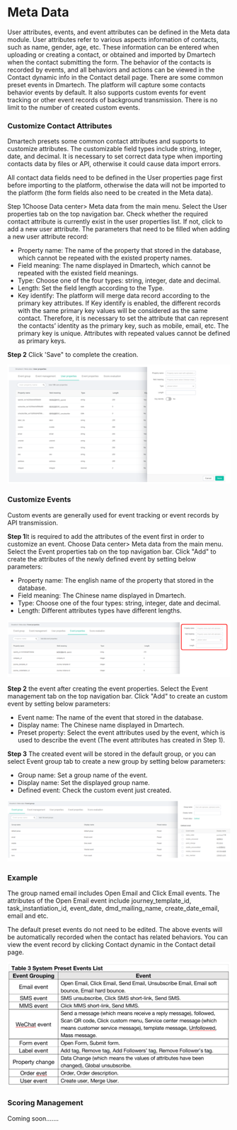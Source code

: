 # Meta Data

User attributes, events, and event attributes can be defined in the Meta data module. User attributes refer to various aspects information of contacts, such as name, gender, age, etc. These information can be entered when uploading or creating a contact, or obtained and imported by Dmartech when the contact submitting the form. The behavior of the contacts is recorded by events, and all behaviors and actions can be viewed in the Contact dynamic info in the Contact detail page. There are some common preset events in Dmartech. The platform will capture some contacts behavior events by default. It also supports custom events for event tracking or other event records of background transmission. There is no limit to the number of created custom events.

### Customize Contact Attributes

Dmartech presets some common contact attributes and supports to customize attributes. The customizable field types include string, integer, date, and decimal. It is necessary to set correct data type when importing contacts data by files or API, otherwise it could cause data import errors.&#x20;

All contact data fields need to be defined in the User properties page first before importing to the platform, otherwise the data will not be imported to the platform (the form fields also need to be created in the Meta data).&#x20;

Step 1Choose Data center> Meta data from the main menu. Select the User properties tab on the top navigation bar. Check whether the required contact attribute is currently exist in the user properties list. If not, click to add a new user attribute. The parameters that need to be filled when adding a new user attribute record:&#x20;

* Property name: The name of the property that stored in the database, which cannot be repeated with the existed property names.&#x20;
* Field meaning: The name displayed in Dmartech, which cannot be repeated with the existed field meanings.&#x20;
* Type: Choose one of the four types: string, integer, date and decimal.&#x20;
* Length: Set the field length according to the Type.&#x20;
* Key identify: The platform will merge data record according to the primary key attributes. If Key identify is enabled, the different records with the same primary key values will be considered as the same contact. Therefore, it is necessary to set the attribute that can represent the contacts’ identity as the primary key, such as mobile, email, etc. The primary key is unique. Attributes with repeated values cannot be defined as primary keys.&#x20;

**Step 2** Click 'Save" to complete the creation.

![](<.gitbook/assets/image (575).png>)

### Customize Events

Custom events are generally used for event tracking or event records by API transmission.&#x20;

**Step 1**It is required to add the attributes of the event first in order to customize an event. Choose Data center> Meta data from the main menu. Select the Event properties tab on the top navigation bar. Click "Add" to create the attributes of the newly defined event by setting below parameters:&#x20;

* Property name: The english name of the property that stored in the database.&#x20;
* Field meaning: The Chinese name displayed in Dmartech.&#x20;
* Type: Choose one of the four types: string, integer, date and decimal.&#x20;
* Length: Different attributes types have different lengths.

![](<.gitbook/assets/image (542).png>)

**Step  2**  the event after creating the event properties. Select the Event management tab on the top navigation bar. Click "Add" to create an custom event by setting below parameters:&#x20;

* Event name: The name of the event that stored in the database.&#x20;
* Display name: The Chinese name displayed in Dmartech.&#x20;
* Preset property: Select the event attributes used by the event, which is used to describe the event (The event attributes has created in Step 1).

**Step 3** The created event will be stored in the default group, or you can select Event group tab to create a new group by setting below parameters:&#x20;

* Group name: Set a group name of the event.&#x20;
* Display name: Set the displayed group name.&#x20;
* Defined event: Check the custom event just created.

![](<.gitbook/assets/image (529).png>)

### Example

The group named email includes Open Email and Click Email events. The attributes of the Open Email event include journey\_template\_id, task\_instantiation\_id, event\_date, dmd\_mailing\_name, create\_date\_email, email and etc.&#x20;

The default preset events do not need to be edited. The above events will be automatically recorded when the contact has related behaviors. You can view the event record by clicking Contact dynamic in the Contact detail page.

![](<.gitbook/assets/image (537).png>)

### Scoring Management

Coming soon.......



